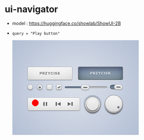 # ui-navigator

- model : https://huggingface.co/showlab/ShowUI-2B

- `query = "Play button"`

  ![screenshot](output_image.png)
